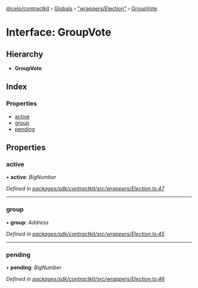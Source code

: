 [@celo/contractkit](../README.md) › [Globals](../globals.md) › ["wrappers/Election"](../modules/_wrappers_election_.md) › [GroupVote](_wrappers_election_.groupvote.md)

# Interface: GroupVote

## Hierarchy

* **GroupVote**

## Index

### Properties

* [active](_wrappers_election_.groupvote.md#active)
* [group](_wrappers_election_.groupvote.md#group)
* [pending](_wrappers_election_.groupvote.md#pending)

## Properties

###  active

• **active**: *BigNumber*

*Defined in [packages/sdk/contractkit/src/wrappers/Election.ts:47](https://github.com/celo-org/celo-monorepo/blob/master/packages/sdk/contractkit/src/wrappers/Election.ts#L47)*

___

###  group

• **group**: *Address*

*Defined in [packages/sdk/contractkit/src/wrappers/Election.ts:45](https://github.com/celo-org/celo-monorepo/blob/master/packages/sdk/contractkit/src/wrappers/Election.ts#L45)*

___

###  pending

• **pending**: *BigNumber*

*Defined in [packages/sdk/contractkit/src/wrappers/Election.ts:46](https://github.com/celo-org/celo-monorepo/blob/master/packages/sdk/contractkit/src/wrappers/Election.ts#L46)*
